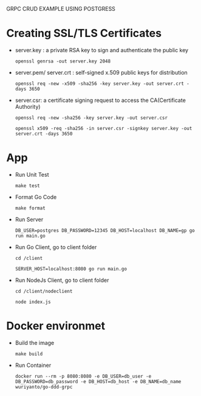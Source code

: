 GRPC CRUD EXAMPLE USING POSTGRESS

# Creating SSL/TLS Certificates

 - server.key : a private RSA key to sign and authenticate the public key
	```shell
	openssl genrsa -out server.key 2048
	```

 - server.pem/ server.crt : self-signed x.509 public keys for distribution
	```shell
	openssl req -new -x509 -sha256 -key server.key -out server.crt -days 3650

	```
 - server.csr: a certificate signing request to access the CA(Certificate Authority)
	```shell
	openssl req -new -sha256 -key server.key -out server.csr

	```

	```shell
	openssl x509 -req -sha256 -in server.csr -signkey server.key -out server.crt -days 3650

	```
# App
  - Run Unit Test
    ```shell
    make test
    ```

  - Format Go Code
    ```shell
    make format
    ```

  - Run Server
    ```shell
    DB_USER=postgres DB_PASSWORD=12345 DB_HOST=localhost DB_NAME=gp go run main.go
    ```

  - Run Go Client,
    go to client folder
    ```shell
    cd /client
    ```

    ```shell
    SERVER_HOST=localhost:8080 go run main.go
    ```
  - Run NodeJs Client,
    go to client folder
    ```shell
    cd /client/nodeclient
    ```

    ```shell
    node index.js
    ```

# Docker environmet
  - Build the image
    ```shell
    make build
    ```

  - Run Container
    ```shell
    docker run --rm -p 8080:8080 -e DB_USER=db_user -e DB_PASSWORD=db_password -e DB_HOST=db_host -e DB_NAME=db_name wuriyanto/go-ddd-grpc
    ```
